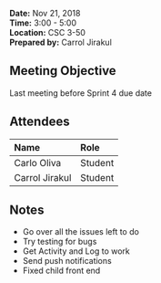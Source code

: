 **Date:** Nov 21, 2018  
**Time:** 3:00 - 5:00  
**Location:** CSC 3-50  
**Prepared by:** Carrol Jirakul 

## Meeting Objective

Last meeting before Sprint 4 due date

## Attendees
|Name| **Role**
|:----------------|:---------------
|Carlo Oliva|Student |  
|Carrol Jirakul|Student|

## Notes
- Go over all the issues left to do
- Try testing for bugs
- Get Activity and Log to work
- Send push notifications
- Fixed child front end